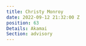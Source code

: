 ```yaml
---
title: Christy Monroy
date: 2022-09-12 21:32:00 Z
position: 63
Details: Akamai
Section: advisory
---
```


